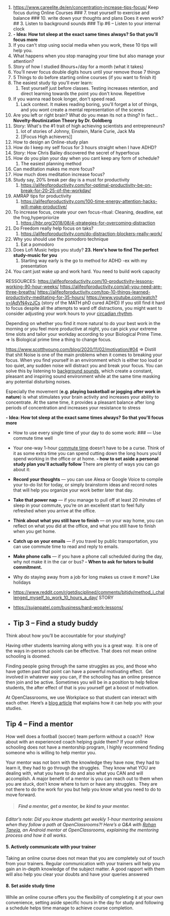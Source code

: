 1. https://www.careelite.de/en/concentration-increase-tips-focus/ Keep focus during Online Courses
		### 7. treat yourself to exercise and balance
		### 10. write down your thoughts and plans Does it even work?
		## 3. Listen to background sounds
		### Tip #6 – Listen to your internal clock
1. **- Idea: How tot sleep at the exact same times always? So that you'll focus more**
2. If you  can't stop using social media when you work, these 10 tips will help you. 
3. What happens when you stop managing your time but also manage your attention?
4. Story of how I studied 8hours+/day for a month (what it takes)
5. You'll never focus double digits hours until your remove those 7 things
6. 5 Things to do before starting online courses (if you want to finish it)
7. The easiest study tip you'll ever learn: 
	1. Test yourself just before classes. Testing increases retention, and direct learning towards the point you don't know. Repetitive
8. If you wanna read book longer, don't speed read. 
	1. Lack context. It makes reading boring, you'll forget a lot of things, and you wont create a mental representation of the scenes
9. Are you left or right brain? What do you mean its not a thing? In fact...
	**Novelty-Routinization Theory by Dr. Goldberg**
10. Story: What's the #1 trait of high achieving scientists and entrepreneurs?
	1. lot of stories of Johnny, Einstein, Marie Curie, Jack Ma
	2.  [[Focus High achievers]]
11. How to design an Online-study plan
12. How do I keep my self focus for 3 hours straight when I have ADHD?
13. Story: How Chris Bailey discovered the secret of hyperfocus
14. How do you plan your day when you cant keep any form of schedule?
	1. The easiest planning method
15. Can meditation makes me more focus?
16. How much does meditation increase focus?
17. Study say, 20% break per day is a must for productivity
	1. https://alifeofproductivity.com/for-optimal-productivity-be-on-break-for-20-25-of-the-workday/
18. AMRAP tips for productivity
	1. https://alifeofproductivity.com/100-time-energy-attention-hacks-will-make-productive/
19. To increase focus, create your own focus-ritual: Cleaning, deadline, eat the frog,hyperpriorize
	1. https://hbr.org/2018/08/4-strategies-for-overcoming-distraction
20. Do Freedom really help focus on taks?
	1. https://alifeofproductivity.com/do-distraction-blockers-really-work/
21. Why you should use the pomodoro technique
	1. Eat a pomodoro
22. Does Lofi Music helps you study?
**23. Here's how to find The perfect study-music for you**
	1. Starting way early is the go to method for ADHD  -ex with my presentation 
24. You cant just wake up and work hard. You need to build work capacity

RESSOURCES:
https://alifeofproductivity.com/10-productivity-lessons-working-90-hour-weeks/
https://alifeofproductivity.com/all-you-need-are-three-breaths/
https://alifeofproductivity.com/top-10-things-learned-productivity-meditating-for-35-hours/
https://www.youtube.com/watch?v=lAdVN4yzJCs (story of the MATH phD cured ADHD)
If you still find it hard to focus despite all the attempts to ward off distractions, you might want to consider adjusting your work hours to your [circadian rhythm](https://www.nigms.nih.gov/education/fact-sheets/Pages/circadian-rhythms.aspx). 

Depending on whether you find it more natural to do your best work in the morning or you feel more productive at night, you can pick your extreme time slots and tailor your workday according to your Biological Prime Time. 
=> Is Biological prime time a thing to change focus.

https://www.scotthyoung.com/blog/2020/11/02/motivation/#04
=> Distill that shit
Noise is one of the main problems when it comes to breaking your focus. When you find yourself in an environment which is either too loud or too quiet, any sudden noise will distract you and break your focus. You can solve this by listening to [background sounds](https://www.noisli.com/), which create a constant, pleasant and inspiring sound environment while at the same time masking any potential disturbing noises.

Especially the movement (**e.g. playing basketball or jogging after work in nature**) is what stimulates your brain activity and increases your ability to concentrate. At the same time, it provides a pleasant balance after long periods of concentration and increases your resistance to stress

**- Idea: How tot sleep at the exact same times always? So that you'll focus more**
- How to use every single time of your day to do some work: ### — Use commute time well
- Your one-way 1-hour [commute time](https://clockify.me/blog/productivity/everything-about-commute/) doesn’t have to be a curse. Think of it as some extra time you can spend cutting down the long hours you’d spend working in the office or at home.
**- how to set aside a personal study plan you'll actually follow**
There are plenty of ways you can go about it:

-   **Record your thoughts** — you can use Alexa or Google Voice to compile your to-do list for today, or simply brainstorm ideas and record notes that will help you organize your work better later that day. 
-   **Take that power nap** — if you manage to pull off at least 20 minutes of sleep in your commute, you’re on an excellent start to feel fully refreshed when you arrive at the office.
-   **Think about what you still have to finish** — on your way home, you can reflect on what you did at the office, and what you still have to finish when you get home.
-   **Catch up on your emails** — if you travel by public transportation, you can use commute time to read and reply to emails.
-   **Make phone calls** — if you have a phone call scheduled during the day, why not make it in the car or bus?
**- When to ask for tutors to build commitment.**
- Why do staying away from a job for long makes us crave it more? Like holidays
- https://www.reddit.com/r/getdisciplined/comments/bitjdy/method_i_challenged_myself_to_work_10_hours_a_day/ STORY 
- https://sujanpatel.com/business/hard-work-lessons/
- ## Tip 3 – Find a study buddy

Think about how you’ll be accountable for your studying?  

Having other students learning along with you is a great way.  It is one of the ways in-person schools can be effective. That does not mean online schooling is doomed. 

Finding people going through the same struggles as you, and those who have gotten past that point can have a powerful motivating effect.  Get involved in whatever way you can, if the schooling has an online presence then join and be active. Sometimes you will be in a position to help fellow students, the after effect of that is you yourself get a boost of motivation.

At OpenClassrooms, we use Workplace so that student can interact with each other. Here’s a [blog article](https://blog.openclassrooms.com/en/2017/11/17/facebooks-workplace-can-help-study-better/) that explains how it can help you with your studies.

## Tip 4 – Find a mentor

How well does a football (soccer) team perform without a coach?  How about with an experienced coach helping guide them? If your online schooling does not have a mentorship program, I highly recommend finding someone who is willing to help mentor you.  

Your mentor was not born with the knowledge they have now, they had to learn it, they had to go through the struggles.  They know what YOU are dealing with, what you have to do and also what you CAN and will accomplish. A major benefit of a mentor is you can reach out to them when you are stuck, don’t know where to turn or have any struggles.  They are not there to do the work for you but help you know what you need to do to move forward.

> ##### Find a mentor, get a mentor, be kind to your mentor.

_Editor’s note: Did you know students get weekly 1-hour mentoring sessions when they follow a path at OpenClassrooms?! Here’s a Q&A with [Rohan Taneja](https://blog.openclassrooms.com/en/2018/03/09/meet-rohan-taneja-mentor-openclassrooms/), an Android mentor at OpenClassrooms, explaining the mentoring process and how it all works._

#### 5. Actively communicate with your trainer

Taking an online course does not mean that you are completely out of touch from your trainers. Regular communication with your trainers will help you gain an in-depth knowledge of the subject matter. A good rapport with them will also help you clear your doubts and have your queries answered

#### 8. Set aside study time
 
While an online course offers you the flexibility of completing it at your own convenience, setting aside specific hours in the day for study and following a schedule helps time manage to achieve course completion.